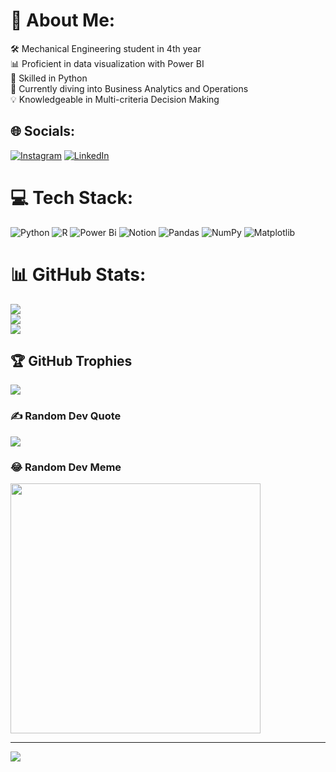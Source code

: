 # 💫 About Me:
🛠️ Mechanical Engineering student in 4th year<br>📊 Proficient in data visualization with Power BI<br>🐍 Skilled in Python<br>🧠 Currently diving into Business Analytics and Operations<br>💡 Knowledgeable in Multi-criteria Decision Making


## 🌐 Socials:
[![Instagram](https://img.shields.io/badge/Instagram-%23E4405F.svg?logo=Instagram&logoColor=white)](https://instagram.com/govind_2307) [![LinkedIn](https://img.shields.io/badge/LinkedIn-%230077B5.svg?logo=linkedin&logoColor=white)](https://linkedin.com/in/govindpurohit2307) 

# 💻 Tech Stack:
![Python](https://img.shields.io/badge/python-3670A0?style=for-the-badge&logo=python&logoColor=ffdd54) ![R](https://img.shields.io/badge/r-%23276DC3.svg?style=for-the-badge&logo=r&logoColor=white) ![Power Bi](https://img.shields.io/badge/power_bi-F2C811?style=for-the-badge&logo=powerbi&logoColor=black) ![Notion](https://img.shields.io/badge/Notion-%23000000.svg?style=for-the-badge&logo=notion&logoColor=white) ![Pandas](https://img.shields.io/badge/pandas-%23150458.svg?style=for-the-badge&logo=pandas&logoColor=white) ![NumPy](https://img.shields.io/badge/numpy-%23013243.svg?style=for-the-badge&logo=numpy&logoColor=white) ![Matplotlib](https://img.shields.io/badge/Matplotlib-%23ffffff.svg?style=for-the-badge&logo=Matplotlib&logoColor=black)
# 📊 GitHub Stats:
![](https://github-readme-stats.vercel.app/api?username=Govind2307&theme=darcula&hide_border=false&include_all_commits=true&count_private=false)<br/>
![](https://github-readme-streak-stats.herokuapp.com/?user=Govind2307&theme=darcula&hide_border=false)<br/>
![](https://github-readme-stats.vercel.app/api/top-langs/?username=Govind2307&theme=darcula&hide_border=false&include_all_commits=true&count_private=false&layout=compact)

## 🏆 GitHub Trophies
![](https://github-profile-trophy.vercel.app/?username=Govind2307&theme=radical&no-frame=false&no-bg=true&margin-w=4)

### ✍️ Random Dev Quote
![](https://quotes-github-readme.vercel.app/api?type=horizontal&theme=dark)

### 😂 Random Dev Meme
<img src='https://randommeme-five.vercel.app/' style="height: 400px;"/>

---
[![](https://visitcount.itsvg.in/api?id=Govind2307&icon=2&color=0)](https://visitcount.itsvg.in)

<!-- Proudly created with GPRM ( https://gprm.itsvg.in ) -->
